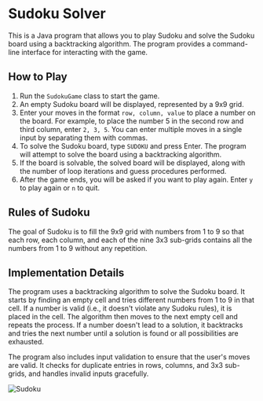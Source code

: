 # Sudoku Solver

This is a Java program that allows you to play Sudoku and solve the Sudoku board using a backtracking algorithm. The program provides a command-line interface for interacting with the game.

## How to Play

1. Run the `SudokuGame` class to start the game.
2. An empty Sudoku board will be displayed, represented by a 9x9 grid.
3. Enter your moves in the format `row, column, value` to place a number on the board. For example, to place the number 5 in the second row and third column, enter `2, 3, 5`. You can enter multiple moves in a single input by separating them with commas.
4. To solve the Sudoku board, type `SUDOKU` and press Enter. The program will attempt to solve the board using a backtracking algorithm.
5. If the board is solvable, the solved board will be displayed, along with the number of loop iterations and guess procedures performed.
6. After the game ends, you will be asked if you want to play again. Enter `y` to play again or `n` to quit.

## Rules of Sudoku

The goal of Sudoku is to fill the 9x9 grid with numbers from 1 to 9 so that each row, each column, and each of the nine 3x3 sub-grids contains all the numbers from 1 to 9 without any repetition.

## Implementation Details

The program uses a backtracking algorithm to solve the Sudoku board. It starts by finding an empty cell and tries different numbers from 1 to 9 in that cell. If a number is valid (i.e., it doesn't violate any Sudoku rules), it is placed in the cell. The algorithm then moves to the next empty cell and repeats the process. If a number doesn't lead to a solution, it backtracks and tries the next number until a solution is found or all possibilities are exhausted.

The program also includes input validation to ensure that the user's moves are valid. It checks for duplicate entries in rows, columns, and 3x3 sub-grids, and handles invalid inputs gracefully.

![Sudoku](https://github.com/WitoZak/Sudoku-Solver/assets/113088417/eaf43216-58fa-4149-a6f9-fc6ea92d16b4)
